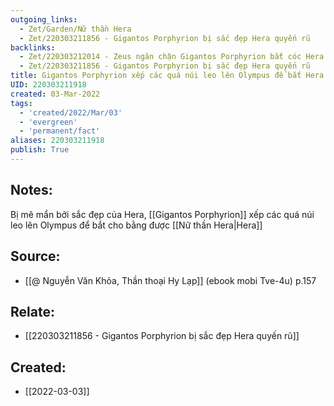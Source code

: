 ```yaml
---
outgoing_links:
  - Zet/Garden/Nữ thần Hera
  - Zet/220303211856 - Gigantos Porphyrion bị sắc đẹp Hera quyến rũ
backlinks:
  - Zet/220303212014 - Zeus ngăn chặn Gigantos Porphyrion bắt cóc Hera
  - Zet/220303211856 - Gigantos Porphyrion bị sắc đẹp Hera quyến rũ
title: Gigantos Porphyrion xếp các quá núi leo lên Olympus để bắt Hera
UID: 220303211918
created: 03-Mar-2022
tags:
  - 'created/2022/Mar/03'
  - 'evergreen'
  - 'permanent/fact'
aliases: 220303211918
publish: True
---
```

## Notes:
Bị mê mẩn bởi sắc đẹp của Hera, [[Gigantos Porphyrion]] xếp các quá núi leo lên Olympus để bắt cho bằng được [[Nữ thần Hera|Hera]]

## Source:
- [[@ Nguyễn Văn Khỏa, Thần thoại Hy Lạp]] (ebook mobi Tve-4u) p.157

## Relate:
- [[220303211856 - Gigantos Porphyrion bị sắc đẹp Hera quyến rũ]]
## Created:
- [[2022-03-03]]
